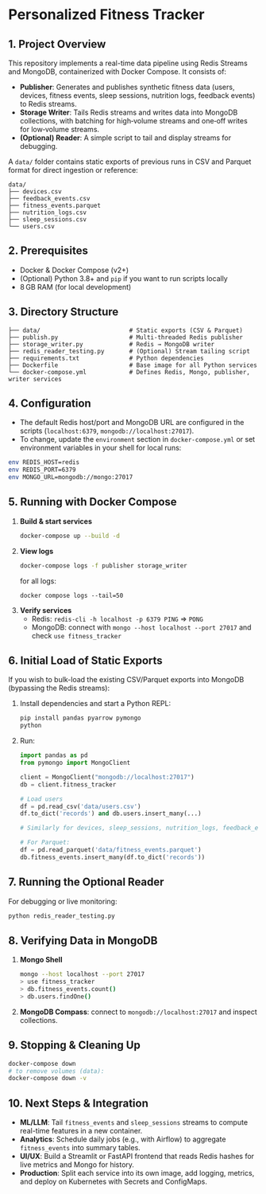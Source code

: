# Personalized Fitness Tracker

## 1. Project Overview

This repository implements a real-time data pipeline using Redis Streams and MongoDB, containerized with Docker Compose. It consists of:

- **Publisher**: Generates and publishes synthetic fitness data (users, devices, fitness events, sleep sessions, nutrition logs, feedback events) to Redis streams.
- **Storage Writer**: Tails Redis streams and writes data into MongoDB collections, with batching for high‑volume streams and one‑off writes for low‑volume streams.
- **(Optional) Reader**: A simple script to tail and display streams for debugging.

A `data/` folder contains static exports of previous runs in CSV and Parquet format for direct ingestion or reference:

```
data/
├── devices.csv
├── feedback_events.csv
├── fitness_events.parquet
├── nutrition_logs.csv
├── sleep_sessions.csv
└── users.csv
```

## 2. Prerequisites

- Docker & Docker Compose (v2+)
- (Optional) Python 3.8+ and `pip` if you want to run scripts locally
- 8 GB RAM (for local development)

## 3. Directory Structure

```
├── data/                         # Static exports (CSV & Parquet)
├── publish.py                    # Multi-threaded Redis publisher
├── storage_writer.py             # Redis → MongoDB writer
├── redis_reader_testing.py       # (Optional) Stream tailing script
├── requirements.txt              # Python dependencies
├── Dockerfile                    # Base image for all Python services
└── docker-compose.yml            # Defines Redis, Mongo, publisher, writer services
```

## 4. Configuration

- The default Redis host/port and MongoDB URL are configured in the scripts (`localhost:6379`, `mongodb://localhost:27017`).
- To change, update the `environment` section in `docker-compose.yml` or set environment variables in your shell for local runs:

```bash
env REDIS_HOST=redis
env REDIS_PORT=6379
env MONGO_URL=mongodb://mongo:27017
```

## 5. Running with Docker Compose

1. **Build & start services**
   ```bash
   docker-compose up --build -d
   ```
2. **View logs**
   ```bash
   docker-compose logs -f publisher storage_writer
   ```
   for all logs:
   ```
   docker compose logs --tail=50
   ```
3. **Verify services**
   - Redis: `redis-cli -h localhost -p 6379 PING` ⇒ `PONG`
   - MongoDB: connect with `mongo --host localhost --port 27017` and check `use fitness_tracker`

## 6. Initial Load of Static Exports

If you wish to bulk-load the existing CSV/Parquet exports into MongoDB (bypassing the Redis streams):

1. Install dependencies and start a Python REPL:
   ```bash
   pip install pandas pyarrow pymongo
   python
   ```
2. Run:
   ```python
   import pandas as pd
   from pymongo import MongoClient

   client = MongoClient("mongodb://localhost:27017")
   db = client.fitness_tracker

   # Load users
   df = pd.read_csv('data/users.csv')
   df.to_dict('records') and db.users.insert_many(...)

   # Similarly for devices, sleep_sessions, nutrition_logs, feedback_events

   # For Parquet:
   df = pd.read_parquet('data/fitness_events.parquet')
   db.fitness_events.insert_many(df.to_dict('records'))
   ```

## 7. Running the Optional Reader

For debugging or live monitoring:

```bash
python redis_reader_testing.py
```

## 8. Verifying Data in MongoDB

1. **Mongo Shell**
   ```bash
   mongo --host localhost --port 27017
   > use fitness_tracker
   > db.fitness_events.count()
   > db.users.findOne()
   ```
2. **MongoDB Compass**: connect to `mongodb://localhost:27017` and inspect collections.

## 9. Stopping & Cleaning Up

```bash
docker-compose down
# to remove volumes (data):
docker-compose down -v
```

## 10. Next Steps & Integration

- **ML/LLM**: Tail `fitness_events` and `sleep_sessions` streams to compute real-time features in a new container.
- **Analytics**: Schedule daily jobs (e.g., with Airflow) to aggregate `fitness_events` into summary tables.
- **UI/UX**: Build a Streamlit or FastAPI frontend that reads Redis hashes for live metrics and Mongo for history.
- **Production**: Split each service into its own image, add logging, metrics, and deploy on Kubernetes with Secrets and ConfigMaps.

